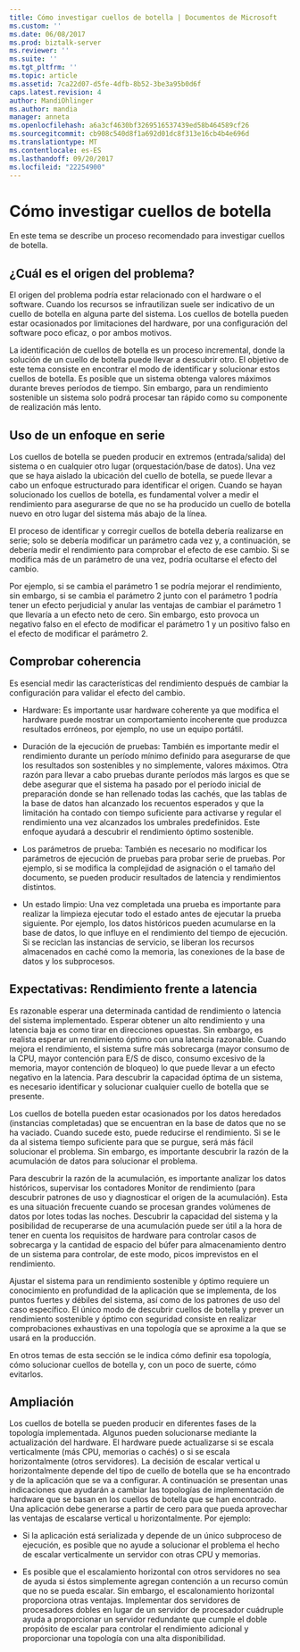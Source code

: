 ```yaml
---
title: Cómo investigar cuellos de botella | Documentos de Microsoft
ms.custom: ''
ms.date: 06/08/2017
ms.prod: biztalk-server
ms.reviewer: ''
ms.suite: ''
ms.tgt_pltfrm: ''
ms.topic: article
ms.assetid: 7ca22d07-d5fe-4dfb-8b52-3be3a95b0d6f
caps.latest.revision: 4
author: MandiOhlinger
ms.author: mandia
manager: anneta
ms.openlocfilehash: a6a3cf4630bf3269516537439ed58b464589cf26
ms.sourcegitcommit: cb908c540d8f1a692d01dc8f313e16cb4b4e696d
ms.translationtype: MT
ms.contentlocale: es-ES
ms.lasthandoff: 09/20/2017
ms.locfileid: "22254900"
---
```

# <a name="how-to-investigate-bottlenecks"></a>Cómo investigar cuellos de botella
En este tema se describe un proceso recomendado para investigar cuellos de botella.  
  
## <a name="what-is-the-source-of-the-problem"></a>¿Cuál es el origen del problema?  
 El origen del problema podría estar relacionado con el hardware o el software. Cuando los recursos se infrautilizan suele ser indicativo de un cuello de botella en alguna parte del sistema. Los cuellos de botella pueden estar ocasionados por limitaciones del hardware, por una configuración del software poco eficaz, o por ambos motivos.  
  
 La identificación de cuellos de botella es un proceso incremental, donde la solución de un cuello de botella puede llevar a descubrir otro. El objetivo de este tema consiste en encontrar el modo de identificar y solucionar estos cuellos de botella. Es posible que un sistema obtenga valores máximos durante breves períodos de tiempo. Sin embargo, para un rendimiento sostenible un sistema solo podrá procesar tan rápido como su componente de realización más lento.  
  
## <a name="using-a-serial-approach"></a>Uso de un enfoque en serie  
 Los cuellos de botella se pueden producir en extremos (entrada/salida) del sistema o en cualquier otro lugar (orquestación/base de datos). Una vez que se haya aislado la ubicación del cuello de botella, se puede llevar a cabo un enfoque estructurado para identificar el origen. Cuando se hayan solucionado los cuellos de botella, es fundamental volver a medir el rendimiento para asegurarse de que no se ha producido un cuello de botella nuevo en otro lugar del sistema más abajo de la línea.  
  
 El proceso de identificar y corregir cuellos de botella debería realizarse en serie; solo se debería modificar un parámetro cada vez y, a continuación, se debería medir el rendimiento para comprobar el efecto de ese cambio. Si se modifica más de un parámetro de una vez, podría ocultarse el efecto del cambio.  
  
 Por ejemplo, si se cambia el parámetro 1 se podría mejorar el rendimiento, sin embargo, si se cambia el parámetro 2 junto con el parámetro 1 podría tener un efecto perjudicial y anular las ventajas de cambiar el parámetro 1 que llevaría a un efecto neto de cero. Sin embargo, esto provoca un negativo falso en el efecto de modificar el parámetro 1 y un positivo falso en el efecto de modificar el parámetro 2.  
  
## <a name="testing-consistency"></a>Comprobar coherencia  
 Es esencial medir las características del rendimiento después de cambiar la configuración para validar el efecto del cambio.  
  
-   Hardware: Es importante usar hardware coherente ya que modifica el hardware puede mostrar un comportamiento incoherente que produzca resultados erróneos, por ejemplo, no use un equipo portátil.  
  
-   Duración de la ejecución de pruebas: También es importante medir el rendimiento durante un período mínimo definido para asegurarse de que los resultados son sostenibles y no simplemente, valores máximos. Otra razón para llevar a cabo pruebas durante períodos más largos es que se debe asegurar que el sistema ha pasado por el período inicial de preparación donde se han rellenado todas las cachés, que las tablas de la base de datos han alcanzado los recuentos esperados y que la limitación ha contado con tiempo suficiente para activarse y regular el rendimiento una vez alcanzados los umbrales predefinidos. Este enfoque ayudará a descubrir el rendimiento óptimo sostenible.  
  
-   Los parámetros de prueba: También es necesario no modificar los parámetros de ejecución de pruebas para probar serie de pruebas. Por ejemplo, si se modifica la complejidad de asignación o el tamaño del documento, se pueden producir resultados de latencia y rendimientos distintos.  
  
-   Un estado limpio: Una vez completada una prueba es importante para realizar la limpieza ejecutar todo el estado antes de ejecutar la prueba siguiente. Por ejemplo, los datos históricos pueden acumularse en la base de datos, lo que influye en el rendimiento del tiempo de ejecución. Si se reciclan las instancias de servicio, se liberan los recursos almacenados en caché como la memoria, las conexiones de la base de datos y los subprocesos.  
  
## <a name="expectations-throughput-versus-latency"></a>Expectativas: Rendimiento frente a latencia  
 Es razonable esperar una determinada cantidad de rendimiento o latencia del sistema implementado. Esperar obtener un alto rendimiento y una latencia baja es como tirar en direcciones opuestas. Sin embargo, es realista esperar un rendimiento óptimo con una latencia razonable. Cuando mejora el rendimiento, el sistema sufre más sobrecarga (mayor consumo de la CPU, mayor contención para E/S de disco, consumo excesivo de la memoria, mayor contención de bloqueo) lo que puede llevar a un efecto negativo en la latencia. Para descubrir la capacidad óptima de un sistema, es necesario identificar y solucionar cualquier cuello de botella que se presente.  
  
 Los cuellos de botella pueden estar ocasionados por los datos heredados (instancias completadas) que se encuentran en la base de datos que no se ha vaciado. Cuando sucede esto, puede reducirse el rendimiento. Si se le da al sistema tiempo suficiente para que se purgue, será más fácil solucionar el problema. Sin embargo, es importante descubrir la razón de la acumulación de datos para solucionar el problema.  
  
 Para descubrir la razón de la acumulación, es importante analizar los datos históricos, supervisar los contadores Monitor de rendimiento (para descubrir patrones de uso y diagnosticar el origen de la acumulación). Esta es una situación frecuente cuando se procesan grandes volúmenes de datos por lotes todas las noches. Descubrir la capacidad del sistema y la posibilidad de recuperarse de una acumulación puede ser útil a la hora de tener en cuenta los requisitos de hardware para controlar casos de sobrecarga y la cantidad de espacio del búfer para almacenamiento dentro de un sistema para controlar, de este modo, picos imprevistos en el rendimiento.  
  
 Ajustar el sistema para un rendimiento sostenible y óptimo requiere un conocimiento en profundidad de la aplicación que se implementa, de los puntos fuertes y débiles del sistema, así como de los patrones de uso del caso específico. El único modo de descubrir cuellos de botella y prever un rendimiento sostenible y óptimo con seguridad consiste en realizar comprobaciones exhaustivas en una topología que se aproxime a la que se usará en la producción.  
  
 En otros temas de esta sección se le indica cómo definir esa topología, cómo solucionar cuellos de botella y, con un poco de suerte, cómo evitarlos.  
  
## <a name="scaling"></a>Ampliación  
 Los cuellos de botella se pueden producir en diferentes fases de la topología implementada. Algunos pueden solucionarse mediante la actualización del hardware. El hardware puede actualizarse si se escala verticalmente (más CPU, memorias o cachés) o si se escala horizontalmente (otros servidores). La decisión de escalar vertical u horizontalmente depende del tipo de cuello de botella que se ha encontrado y de la aplicación que se va a configurar. A continuación se presentan unas indicaciones que ayudarán a cambiar las topologías de implementación de hardware que se basan en los cuellos de botella que se han encontrado. Una aplicación debe generarse a partir de cero para que pueda aprovechar las ventajas de escalarse vertical u horizontalmente. Por ejemplo:  
  
-   Si la aplicación está serializada y depende de un único subproceso de ejecución, es posible que no ayude a solucionar el problema el hecho de escalar verticalmente un servidor con otras CPU y memorias.  
  
-   Es posible que el escalamiento horizontal con otros servidores no sea de ayuda si éstos simplemente agregan contención a un recurso común que no se pueda escalar. Sin embargo, el escalonamiento horizontal proporciona otras ventajas. Implementar dos servidores de procesadores dobles en lugar de un servidor de procesador cuádruple ayuda a proporcionar un servidor redundante que cumple el doble propósito de escalar para controlar el rendimiento adicional y proporcionar una topología con una alta disponibilidad.
